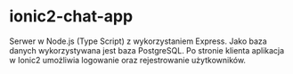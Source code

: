# ionic2-chat-app

Serwer w Node.js (Type Script) z wykorzystaniem Express. Jako baza danych
wykorzystywana jest baza PostgreSQL. Po stronie klienta aplikacja w Ionic2
umożliwia logowanie oraz rejestrowanie użytkowników.
